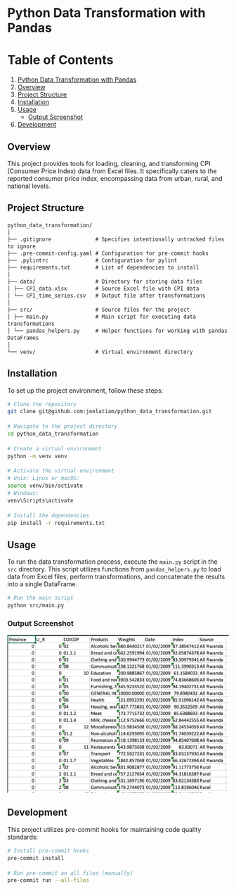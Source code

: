 # Python Data Transformation with Pandas

# Table of Contents
1. [Python Data Transformation with Pandas](#python-data-transformation-with-pandas)
2. [Overview](#overview)
3. [Project Structure](#project-structure)
4. [Installation](#installation)
5. [Usage](#usage)
   - [Output Screenshot](#output-screenshot)
6. [Development](#development)

## Overview
This project provides tools for loading, cleaning, and transforming CPI (Consumer Price Index) data from Excel files. It specifically caters to the reported consumer price index, encompassing data from urban, rural, and national levels.

## Project Structure

    python_data_transformation/
    │
    ├── .gitignore              # Specifies intentionally untracked files to ignore
    ├── .pre-commit-config.yaml # Configuration for pre-commit hooks
    ├── .pylintrc               # Configuration for pylint
    ├── requirements.txt        # List of dependencies to install
    │
    ├── data/                   # Directory for storing data files
    │ ├── CPI_data.xlsx         # Source Excel file with CPI data  
    │ └── CPI_time_series.csv   # Output file after transformations       
    │
    ├── src/                    # Source files for the project
    │ ├── main.py               # Main script for executing data transformations
    │ └── pandas_helpers.py     # Helper functions for working with pandas DataFrames
    │
    └── venv/                   # Virtual environment directory


## Installation

To set up the project environment, follow these steps:

```bash
# Clone the repository
git clone git@github.com:joelatiam/python_data_transformation.git

# Navigate to the project directory
cd python_data_transformation

# Create a virtual environment
python -m venv venv

# Activate the virtual environment
# Unix: Linux or macOS:
source venv/bin/activate
# Windows:
venv\Scripts\activate

# Install the dependencies
pip install -r requirements.txt
```

## Usage

To run the data transformation process, execute the `main.py` script in the `src` directory. This script utilizes functions from `pandas_helpers.py` to load data from Excel files, perform transformations, and concatenate the results into a single DataFrame.

```bash
# Run the main script
python src/main.py
```
### Output Screenshot
![Screenshot of combined CPI data CSV](/img/Screen%20Shot%202024-04-28%20at%2015.56.29.png)


## Development

This project utilizes pre-commit hooks for maintaining code quality standards:

```bash
# Install pre-commit hooks
pre-commit install

# Run pre-commit on all files (manually)
pre-commit run --all-files
```

